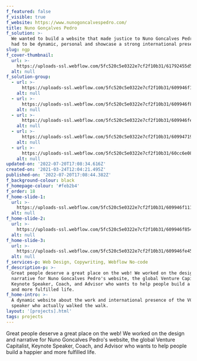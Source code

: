 ```yaml
---
f_featured: false
f_visible: true
f_website: https://www.nunogoncalvespedro.com/
title: Nuno Gonçalves Pedro
f_solution: >-
  We wanted to build a website that made justice to Nuno Goncalves Pedro, so it
  had to be dynamic, personal and showcase a strong international presence.
slug: ngp
f_cover-thumbnail:
  url: >-
    https://uploads-ssl.webflow.com/5fc520c5e0322e7cf2f10b31/61792455d5bc64d7199dc9e0_ngp-main-img.png
  alt: null
f_solution-group:
  - url: >-
      https://uploads-ssl.webflow.com/5fc520c5e0322e7cf2f10b31/609946f111d673f3a728b003_ngp-home%402x.png
    alt: null
  - url: >-
      https://uploads-ssl.webflow.com/5fc520c5e0322e7cf2f10b31/609946f85450da55c8637c1f_ngp-chaos%402x.png
    alt: null
  - url: >-
      https://uploads-ssl.webflow.com/5fc520c5e0322e7cf2f10b31/609946fe451917671ef6cb84_ngp-testimonial%402x.png
    alt: null
  - url: >-
      https://uploads-ssl.webflow.com/5fc520c5e0322e7cf2f10b31/60994719a8e6217468d13d16_mobile%402x.png
    alt: null
  - url: >-
      https://uploads-ssl.webflow.com/5fc520c5e0322e7cf2f10b31/60cc6e088c3c2c364be28be6_Frame%2065.svg
    alt: null
updated-on: '2022-07-20T17:08:34.616Z'
created-on: '2021-03-24T12:04:21.495Z'
published-on: '2022-07-20T17:08:44.382Z'
f_background-colour: black
f_homepage-colour: '#feb2b4'
f_order: 18
f_home-slide-1:
  url: >-
    https://uploads-ssl.webflow.com/5fc520c5e0322e7cf2f10b31/609946f111d673f3a728b003_ngp-home%402x.png
  alt: null
f_home-slide-2:
  url: >-
    https://uploads-ssl.webflow.com/5fc520c5e0322e7cf2f10b31/609946f85450da55c8637c1f_ngp-chaos%402x.png
  alt: null
f_home-slide-3:
  url: >-
    https://uploads-ssl.webflow.com/5fc520c5e0322e7cf2f10b31/609946fe451917671ef6cb84_ngp-testimonial%402x.png
  alt: null
f_services-p: Web Design, Copywriting, Webflow No-code
f_description-p: >-
  Great people deserve a great place on the web! We worked on the design and
  narrative for Nuno Goncalves Pedro's website, the global Venture Capitalist,
  Keynote Speaker, Coach, and Advisor who wants to help people build a happier
  and more fulfilled life.
f_home-intro: >-
  A dynamic website about the work and international presence of the VC and
  speaker who actually walked the walk.
layout: '[projects].html'
tags: projects
---
```


Great people deserve a great place on the web! We worked on the design and narrative for Nuno Goncalves Pedro's website, the global Venture Capitalist, Keynote Speaker, Coach, and Advisor who wants to help people build a happier and more fulfilled life.
